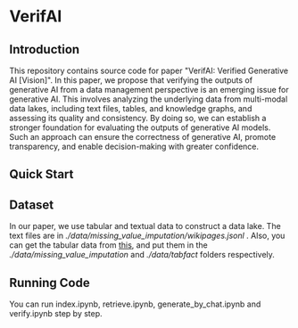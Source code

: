 # VerifAI #

## Introduction ##
This repository contains source code for paper "VerifAI: Verified Generative AI [Vision]". In this paper, we propose that verifying the outputs of generative AI from a data management perspective is an emerging issue for generative AI. This involves analyzing the underlying data from multi-modal data lakes, including text files, tables, and knowledge graphs, and assessing its quality and consistency. By doing so, we can establish a stronger foundation for evaluating the outputs of generative AI models. Such an approach can ensure the correctness of generative AI, promote transparency, and enable decision-making with greater confidence.

## Quick Start ##

## Dataset ##
In our paper, we use tabular and textual data to construct a data lake.  The text files are in *./data/missing_value_imputation/wikipages.jsonl* . Also, you can get the tabular data from [this](https://drive.google.com/file/d/1-BPOYgC9sDIJ2c5GBj2qprisGuF__TDr/view?usp=share_link), and put them in the *./data/missing_value_imputation* and *./data/tabfact* folders respectively.

## Running Code ##
You can run index.ipynb, retrieve.ipynb, generate_by_chat.ipynb and verify.ipynb step by step.

